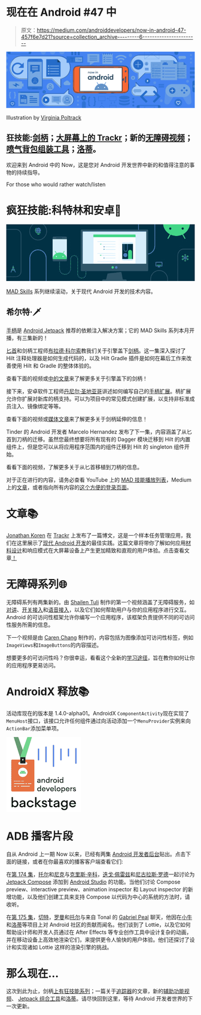# 现在在 Android #47 中

> 原文：<https://medium.com/androiddevelopers/now-in-android-47-457f6e7d21?source=collection_archive---------6----------------------->

![](img/6e00a3711030e0c1acae97117d4008f9.png)

Illustration by [Virginia Poltrack](https://twitter.com/VPoltrack)

## 狂技能:[剑柄](https://www.youtube.com/watch?v=mnMCgjuMJPA&list=PLWz5rJ2EKKc_9Qo-RBRYhVmME1iR4oeTK)；[大屏幕上的 Trackr](/androiddevelopers/trackr-comes-to-the-big-screen-9f13c6f927bf)；新的[无障碍视频](https://www.youtube.com/playlist?list=PLWz5rJ2EKKc8OENfLdh3zM5T6IRdlVYKj)；[喷气背包组装工具](https://adbackstage.libsyn.com/episode-174-compose-tooling)；[洛蒂](https://adbackstage.libsyn.com/episode-175-lottie)。

欢迎来到 Android 中的 Now，这是您对 Android 开发世界中新的和值得注意的事物的持续指导。

For those who would rather watch/listen

# 疯狂技能:科特林和安卓🚀

![](img/cc1e730327de8405d37901af4305f215.png)

[MAD Skills](https://developer.android.com/series/mad-skills) 系列继续滚动，关于现代 Android 开发的技术内容。

## 希尔特·🗡️

[手柄](https://developer.android.com/training/dependency-injection/hilt-android)是 [Android Jetpack](https://developer.android.com/jetpack?gclid=Cj0KCQjw1ouKBhC5ARIsAHXNMI83rl2T3YBGB_ziRvfF7NocjVhQEAtlzqjKHVnImge9Fx8p3kBA1v8aAnsBEALw_wcB&gclsrc=aw.ds) 推荐的依赖注入解决方案；它的 MAD Skills 系列本月开播，有三集新的！

[匕首](https://developer.android.com/training/dependency-injection/dagger-android)和剑柄工程师[布拉德·科尔索](https://medium.com/u/f510ba4d4da?source=post_page-----457f6e7d21--------------------------------)教我们关于引擎盖下[剑柄](/androiddevelopers/mad-skills-series-hilt-under-the-hood-9d89ee227059)。这一集深入探讨了 Hilt 注释处理器是如何生成代码的，以及 Hilt Gradle 插件是如何在幕后工作来改善使用 Hilt 和 Gradle 的整体体验的。

查看下面的视频或[中的文章](/androiddevelopers/mad-skills-series-hilt-under-the-hood-9d89ee227059)来了解更多关于引擎盖下的剑柄！

接下来，安卓软件工程师[丹尼尔·圣地亚哥](https://medium.com/u/78430ce91f3a?source=post_page-----457f6e7d21--------------------------------)讲述如何编写自己的[手柄扩展](/androiddevelopers/hilt-extensions-in-the-mad-skills-series-f2ed6fcba5fe)。柄扩展允许你扩展对新库的柄支持。可以为项目中的常见模式创建扩展，以支持非标准成员注入、镜像绑定等等。

查看下面的视频或[媒体文章](/androiddevelopers/hilt-extensions-in-the-mad-skills-series-f2ed6fcba5fe)来了解更多关于剑柄延伸的信息！

Tinder 的 Android 开发者 Marcelo Hernandez 发布了下一集，内容涵盖了从匕首到刀柄的迁移。虽然您最终想要将所有现有的 Dagger 模块迁移到 Hilt 的内置组件上，但是您可以从将应用程序范围内的组件迁移到 Hilt 的 singleton 组件开始。

看看下面的视频，了解更多关于从匕首移植到刀柄的信息。

对于正在进行的内容，请务必查看 YouTube 上的 [MAD 技能播放列表](https://www.youtube.com/playlist?list=PLWz5rJ2EKKc91i2QT8qfrfKgLNlJiG1z7)，Medium 上的[文章](https://medium.com/androiddevelopers/tagged/mad-skills)，或者指向所有内容的[这个方便的登录页面](https://developer.android.com/series/mad-skills)。

# 文章📚

[Jonathan Koren](https://medium.com/u/cbaa711e5000?source=post_page-----457f6e7d21--------------------------------) 在 [Trackr](http://github.com/android/trackr) 上发布了一篇博文，这是一个样本任务管理应用，我们在这里展示了[现代 Android 开发](https://developer.android.com/modern-android-development)的最佳实践。这篇文章将带你了解如何应用[材料设计](https://developer.android.com/guide/topics/ui/look-and-feel)和响应模式在大屏幕设备上产生更加精致和直观的用户体验。点击查看文章[！](/androiddevelopers/trackr-comes-to-the-big-screen-9f13c6f927bf)

# 无障碍系列🌐

无障碍系列有两集新的。由 [Shailen Tuli](https://medium.com/u/89d5869ff685?source=post_page-----457f6e7d21--------------------------------) 制作的第一个视频涵盖了无障碍服务，如[对讲](https://developer.android.com/guide/topics/ui/accessibility/testing#talkback)、[开关接入](https://developer.android.com/guide/topics/ui/accessibility/testing#switch-access)和[语音接入](https://support.google.com/accessibility/android/answer/6151848)，以及它们如何帮助用户与你的应用程序进行交互。Android 的可访问性框架允许你编写一个应用程序，该框架负责提供不同的可访问性服务所需的信息。

下一个视频是由 [Caren Chang](https://medium.com/u/b6f9dc502595?source=post_page-----457f6e7d21--------------------------------) 制作的，内容包括为图像添加可访问性标签，例如`ImageViews`和`ImageButtons`的内容描述。

想要更多的可访问性吗？你很幸运，看看这个全新的[学习途径](https://developer.android.com/courses/pathways/make-your-android-app-accessible)，旨在教你如何让你的应用程序更易访问。

# AndroidX 释放📚

活动库现在的版本是 1.4.0-alpha01。AndroidX `ComponentActivity`现在实现了`MenuHost`接口，该接口允许任何组件通过向活动添加一个`MenuProvider`实例来向`ActionBar`添加菜单项。

![](img/e0d718c2f0111e4de315573eba5bc86d.png)

# ADB 播客片段

自从 Android 上一期 Now 以来，已经有两集 [Android 开发者后台](https://adbackstage.libsyn.com/)贴出。点击下面的链接，或者在你最喜欢的播客客户端查看它们:

在[第 174 集](http://adbackstage.libsyn.com/episode-174-compose-tooling)，[托尔](https://twitter.com/tornorbye?lang=en)和[尼克](https://twitter.com/crafty?lang=en)与[克里斯·辛科](https://twitter.com/csinco?lang=en)，[迭戈·佩雷兹](https://twitter.com/nosuid?lang=en)和[尼古拉斯·罗德](https://twitter.com/camaelon?lang=en)一起讨论为 [Jetpack Compose](https://developer.android.com/jetpack/compose?gclid=Cj0KCQjw1ouKBhC5ARIsAHXNMI-2ZX42FyCVdnfgIa7UNZ6uAo2qV40RWzsxhCIAV9CsKUSKn14kUq0aAtyfEALw_wcB&gclsrc=aw.ds) 添加到 [Android Studio](https://developer.android.com/studio) 的功能。当他们讨论 Compose preview、interactive preview、animation inspector 和 Layout inspector 的新增功能，以及他们创建工具来支持 Compose 以代码为中心的系统的方法时，请收听。

在[第 175 集](http://adbackstage.libsyn.com/episode-175-lottie)，[切特](https://twitter.com/chethaase?ref_src=twsrc%5Egoogle%7Ctwcamp%5Eserp%7Ctwgr%5Eauthor)，[罗曼](https://twitter.com/romainguy?ref_src=twsrc%5Egoogle%7Ctwcamp%5Eserp%7Ctwgr%5Eauthor)和[托尔](https://twitter.com/tornorbye?lang=en)与来自 Tonal 的 [Gabriel Peal](https://twitter.com/gpeal8?ref_src=twsrc%5Egoogle%7Ctwcamp%5Eserp%7Ctwgr%5Eauthor) 聊天，他因在[小牛](https://github.com/airbnb/mavericks)和[洛蒂](https://github.com/airbnb/lottie-android)等项目上对 Android 社区的贡献而闻名。他们谈到了 Lottie，以及它如何帮助设计师和开发人员通过在 After Effects 等专业创作工具中设计复杂的动画，并在移动设备上高效地渲染它们，来提供更令人愉快的用户体验。他们还探讨了设计和实现诸如 Lottie 这样的渲染引擎的挑战。

# 那么现在…

这次到此为止，剑柄[上有狂技能系列](https://www.youtube.com/watch?v=mnMCgjuMJPA&list=PLWz5rJ2EKKc_9Qo-RBRYhVmME1iR4oeTK)；一篇关于[追踪器](/androiddevelopers/trackr-comes-to-the-big-screen-9f13c6f927bf)的文章，新的[辅助功能视频](https://www.youtube.com/playlist?list=PLWz5rJ2EKKc8OENfLdh3zM5T6IRdlVYKj)、 [Jetpack 组合工具](https://adbackstage.libsyn.com/episode-174-compose-tooling)和[洛蒂](https://adbackstage.libsyn.com/episode-175-lottie)。请尽快回到这里，等待 Android 开发者世界的下一次更新。